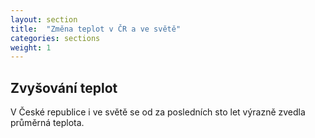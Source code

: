 ```yaml
---
layout: section
title:  "Změna teplot v ČR a ve světě"
categories: sections
weight: 1
---
```


## Zvyšování teplot

V České republice i ve světě se od za posledních sto let výrazně zvedla průměrná teplota.
